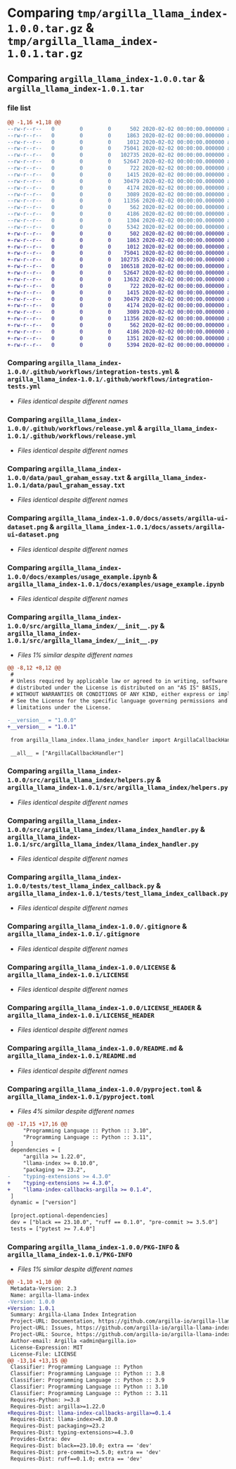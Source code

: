 # Comparing `tmp/argilla_llama_index-1.0.0.tar.gz` & `tmp/argilla_llama_index-1.0.1.tar.gz`

## Comparing `argilla_llama_index-1.0.0.tar` & `argilla_llama_index-1.0.1.tar`

### file list

```diff
@@ -1,16 +1,18 @@
--rw-r--r--   0        0        0      502 2020-02-02 00:00:00.000000 argilla_llama_index-1.0.0/.pre-commit-config.yaml
--rw-r--r--   0        0        0     1863 2020-02-02 00:00:00.000000 argilla_llama_index-1.0.0/.github/workflows/integration-tests.yml
--rw-r--r--   0        0        0     1012 2020-02-02 00:00:00.000000 argilla_llama_index-1.0.0/.github/workflows/release.yml
--rw-r--r--   0        0        0    75041 2020-02-02 00:00:00.000000 argilla_llama_index-1.0.0/data/paul_graham_essay.txt
--rw-r--r--   0        0        0   102735 2020-02-02 00:00:00.000000 argilla_llama_index-1.0.0/docs/assets/argilla-ui-dataset.png
--rw-r--r--   0        0        0    52647 2020-02-02 00:00:00.000000 argilla_llama_index-1.0.0/docs/examples/usage_example.ipynb
--rw-r--r--   0        0        0      722 2020-02-02 00:00:00.000000 argilla_llama_index-1.0.0/src/argilla_llama_index/__init__.py
--rw-r--r--   0        0        0     1415 2020-02-02 00:00:00.000000 argilla_llama_index-1.0.0/src/argilla_llama_index/helpers.py
--rw-r--r--   0        0        0    30479 2020-02-02 00:00:00.000000 argilla_llama_index-1.0.0/src/argilla_llama_index/llama_index_handler.py
--rw-r--r--   0        0        0     4174 2020-02-02 00:00:00.000000 argilla_llama_index-1.0.0/tests/test_llama_index_callback.py
--rw-r--r--   0        0        0     3089 2020-02-02 00:00:00.000000 argilla_llama_index-1.0.0/.gitignore
--rw-r--r--   0        0        0    11356 2020-02-02 00:00:00.000000 argilla_llama_index-1.0.0/LICENSE
--rw-r--r--   0        0        0      562 2020-02-02 00:00:00.000000 argilla_llama_index-1.0.0/LICENSE_HEADER
--rw-r--r--   0        0        0     4186 2020-02-02 00:00:00.000000 argilla_llama_index-1.0.0/README.md
--rw-r--r--   0        0        0     1304 2020-02-02 00:00:00.000000 argilla_llama_index-1.0.0/pyproject.toml
--rw-r--r--   0        0        0     5342 2020-02-02 00:00:00.000000 argilla_llama_index-1.0.0/PKG-INFO
+-rw-r--r--   0        0        0      502 2020-02-02 00:00:00.000000 argilla_llama_index-1.0.1/.pre-commit-config.yaml
+-rw-r--r--   0        0        0     1863 2020-02-02 00:00:00.000000 argilla_llama_index-1.0.1/.github/workflows/integration-tests.yml
+-rw-r--r--   0        0        0     1012 2020-02-02 00:00:00.000000 argilla_llama_index-1.0.1/.github/workflows/release.yml
+-rw-r--r--   0        0        0    75041 2020-02-02 00:00:00.000000 argilla_llama_index-1.0.1/data/paul_graham_essay.txt
+-rw-r--r--   0        0        0   102735 2020-02-02 00:00:00.000000 argilla_llama_index-1.0.1/docs/assets/argilla-ui-dataset.png
+-rw-r--r--   0        0        0   106518 2020-02-02 00:00:00.000000 argilla_llama_index-1.0.1/docs/assets/rag_example_1.png
+-rw-r--r--   0        0        0    52647 2020-02-02 00:00:00.000000 argilla_llama_index-1.0.1/docs/examples/usage_example.ipynb
+-rw-r--r--   0        0        0    13632 2020-02-02 00:00:00.000000 argilla_llama_index-1.0.1/docs/tutorials/github_rag_llamaindex_argilla.ipynb
+-rw-r--r--   0        0        0      722 2020-02-02 00:00:00.000000 argilla_llama_index-1.0.1/src/argilla_llama_index/__init__.py
+-rw-r--r--   0        0        0     1415 2020-02-02 00:00:00.000000 argilla_llama_index-1.0.1/src/argilla_llama_index/helpers.py
+-rw-r--r--   0        0        0    30479 2020-02-02 00:00:00.000000 argilla_llama_index-1.0.1/src/argilla_llama_index/llama_index_handler.py
+-rw-r--r--   0        0        0     4174 2020-02-02 00:00:00.000000 argilla_llama_index-1.0.1/tests/test_llama_index_callback.py
+-rw-r--r--   0        0        0     3089 2020-02-02 00:00:00.000000 argilla_llama_index-1.0.1/.gitignore
+-rw-r--r--   0        0        0    11356 2020-02-02 00:00:00.000000 argilla_llama_index-1.0.1/LICENSE
+-rw-r--r--   0        0        0      562 2020-02-02 00:00:00.000000 argilla_llama_index-1.0.1/LICENSE_HEADER
+-rw-r--r--   0        0        0     4186 2020-02-02 00:00:00.000000 argilla_llama_index-1.0.1/README.md
+-rw-r--r--   0        0        0     1351 2020-02-02 00:00:00.000000 argilla_llama_index-1.0.1/pyproject.toml
+-rw-r--r--   0        0        0     5394 2020-02-02 00:00:00.000000 argilla_llama_index-1.0.1/PKG-INFO
```

### Comparing `argilla_llama_index-1.0.0/.github/workflows/integration-tests.yml` & `argilla_llama_index-1.0.1/.github/workflows/integration-tests.yml`

 * *Files identical despite different names*

### Comparing `argilla_llama_index-1.0.0/.github/workflows/release.yml` & `argilla_llama_index-1.0.1/.github/workflows/release.yml`

 * *Files identical despite different names*

### Comparing `argilla_llama_index-1.0.0/data/paul_graham_essay.txt` & `argilla_llama_index-1.0.1/data/paul_graham_essay.txt`

 * *Files identical despite different names*

### Comparing `argilla_llama_index-1.0.0/docs/assets/argilla-ui-dataset.png` & `argilla_llama_index-1.0.1/docs/assets/argilla-ui-dataset.png`

 * *Files identical despite different names*

### Comparing `argilla_llama_index-1.0.0/docs/examples/usage_example.ipynb` & `argilla_llama_index-1.0.1/docs/examples/usage_example.ipynb`

 * *Files identical despite different names*

### Comparing `argilla_llama_index-1.0.0/src/argilla_llama_index/__init__.py` & `argilla_llama_index-1.0.1/src/argilla_llama_index/__init__.py`

 * *Files 1% similar despite different names*

```diff
@@ -8,12 +8,12 @@
 #
 # Unless required by applicable law or agreed to in writing, software
 # distributed under the License is distributed on an "AS IS" BASIS,
 # WITHOUT WARRANTIES OR CONDITIONS OF ANY KIND, either express or implied.
 # See the License for the specific language governing permissions and
 # limitations under the License.
 
-__version__ = "1.0.0"
+__version__ = "1.0.1"
 
 from argilla_llama_index.llama_index_handler import ArgillaCallbackHandler
 
 __all__ = ["ArgillaCallbackHandler"]
```

### Comparing `argilla_llama_index-1.0.0/src/argilla_llama_index/helpers.py` & `argilla_llama_index-1.0.1/src/argilla_llama_index/helpers.py`

 * *Files identical despite different names*

### Comparing `argilla_llama_index-1.0.0/src/argilla_llama_index/llama_index_handler.py` & `argilla_llama_index-1.0.1/src/argilla_llama_index/llama_index_handler.py`

 * *Files identical despite different names*

### Comparing `argilla_llama_index-1.0.0/tests/test_llama_index_callback.py` & `argilla_llama_index-1.0.1/tests/test_llama_index_callback.py`

 * *Files identical despite different names*

### Comparing `argilla_llama_index-1.0.0/.gitignore` & `argilla_llama_index-1.0.1/.gitignore`

 * *Files identical despite different names*

### Comparing `argilla_llama_index-1.0.0/LICENSE` & `argilla_llama_index-1.0.1/LICENSE`

 * *Files identical despite different names*

### Comparing `argilla_llama_index-1.0.0/LICENSE_HEADER` & `argilla_llama_index-1.0.1/LICENSE_HEADER`

 * *Files identical despite different names*

### Comparing `argilla_llama_index-1.0.0/README.md` & `argilla_llama_index-1.0.1/README.md`

 * *Files identical despite different names*

### Comparing `argilla_llama_index-1.0.0/pyproject.toml` & `argilla_llama_index-1.0.1/pyproject.toml`

 * *Files 4% similar despite different names*

```diff
@@ -17,15 +17,16 @@
     "Programming Language :: Python :: 3.10",
     "Programming Language :: Python :: 3.11",
 ]
 dependencies = [
     "argilla >= 1.22.0",
     "llama-index >= 0.10.0",
     "packaging >= 23.2",
-    "typing-extensions >= 4.3.0"
+    "typing-extensions >= 4.3.0",
+    "llama-index-callbacks-argilla >= 0.1.4",
 ]
 dynamic = ["version"]
 
 [project.optional-dependencies]
 dev = ["black == 23.10.0", "ruff == 0.1.0", "pre-commit >= 3.5.0"]
 tests = ["pytest >= 7.4.0"]
```

### Comparing `argilla_llama_index-1.0.0/PKG-INFO` & `argilla_llama_index-1.0.1/PKG-INFO`

 * *Files 1% similar despite different names*

```diff
@@ -1,10 +1,10 @@
 Metadata-Version: 2.3
 Name: argilla-llama-index
-Version: 1.0.0
+Version: 1.0.1
 Summary: Argilla-Llama Index Integration
 Project-URL: Documentation, https://github.com/argilla-io/argilla-llama-index
 Project-URL: Issues, https://github.com/argilla-io/argilla-llama-index/issues
 Project-URL: Source, https://github.com/argilla-io/argilla-llama-index
 Author-email: Argilla <admin@argilla.io>
 License-Expression: MIT
 License-File: LICENSE
@@ -13,14 +13,15 @@
 Classifier: Programming Language :: Python
 Classifier: Programming Language :: Python :: 3.8
 Classifier: Programming Language :: Python :: 3.9
 Classifier: Programming Language :: Python :: 3.10
 Classifier: Programming Language :: Python :: 3.11
 Requires-Python: >=3.8
 Requires-Dist: argilla>=1.22.0
+Requires-Dist: llama-index-callbacks-argilla>=0.1.4
 Requires-Dist: llama-index>=0.10.0
 Requires-Dist: packaging>=23.2
 Requires-Dist: typing-extensions>=4.3.0
 Provides-Extra: dev
 Requires-Dist: black==23.10.0; extra == 'dev'
 Requires-Dist: pre-commit>=3.5.0; extra == 'dev'
 Requires-Dist: ruff==0.1.0; extra == 'dev'
```

